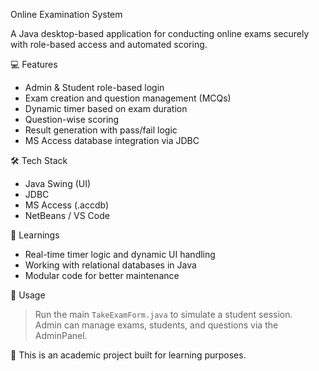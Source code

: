  Online Examination System

A Java desktop-based application for conducting online exams securely with role-based access and automated scoring.

 💻 Features

- Admin & Student role-based login
- Exam creation and question management (MCQs)
- Dynamic timer based on exam duration
- Question-wise scoring
- Result generation with pass/fail logic
- MS Access database integration via JDBC

 🛠 Tech Stack

- Java Swing (UI)
- JDBC
- MS Access (.accdb)
- NetBeans / VS Code

 🧠 Learnings

- Real-time timer logic and dynamic UI handling
- Working with relational databases in Java
- Modular code for better maintenance

 🔗 Usage

> Run the main `TakeExamForm.java` to simulate a student session.  
> Admin can manage exams, students, and questions via the AdminPanel.



📌 This is an academic project built for learning purposes.

